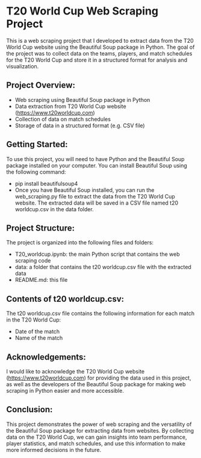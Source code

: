 # T20 World Cup Web Scraping Project
This is a web scraping project that I developed to extract data from the T20 World Cup website using the Beautiful Soup package in Python. The goal of the project was to collect data on the teams, players, and match schedules for the T20 World Cup and store it in a structured format for analysis and visualization.

## Project Overview:
* Web scraping using Beautiful Soup package in Python
* Data extraction from T20 World Cup website (https://www.t20worldcup.com)
* Collection of data on match schedules
* Storage of data in a structured format (e.g. CSV file)

## Getting Started:
To use this project, you will need to have Python and the Beautiful Soup package installed on your computer. You can install Beautiful Soup using the following command:
* pip install beautifulsoup4
* Once you have Beautiful Soup installed, you can run the web_scraping.py file to extract the data from the T20 World Cup website. The extracted data will be saved in a CSV file named t20 worldcup.csv in the data folder.

## Project Structure:
The project is organized into the following files and folders:
* T20_worldcup.ipynb: the main Python script that contains the web scraping code
* data: a folder that contains the t20 worldcup.csv file with the extracted data
* README.md: this file

## Contents of t20 worldcup.csv:
The t20 worldcup.csv file contains the following information for each match in the T20 World Cup:
* Date of the match
* Name of the match

## Acknowledgements:
I would like to acknowledge the T20 World Cup website (https://www.t20worldcup.com) for providing the data used in this project, as well as the developers of the Beautiful Soup package for making web scraping in Python easier and more accessible.

## Conclusion:
This project demonstrates the power of web scraping and the versatility of the Beautiful Soup package for extracting data from websites. By collecting data on the T20 World Cup, we can gain insights into team performance, player statistics, and match schedules, and use this information to make more informed decisions in the future.

